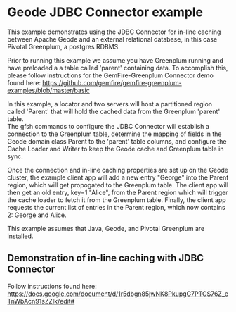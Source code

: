 <!--
Licensed to the Apache Software Foundation (ASF) under one or more
contributor license agreements.  See the NOTICE file distributed with
this work for additional information regarding copyright ownership.
The ASF licenses this file to You under the Apache License, Version 2.0
(the "License"); you may not use this file except in compliance with
the License.  You may obtain a copy of the License at

     http://www.apache.org/licenses/LICENSE-2.0

Unless required by applicable law or agreed to in writing, software
distributed under the License is distributed on an "AS IS" BASIS,
WITHOUT WARRANTIES OR CONDITIONS OF ANY KIND, either express or implied.
See the License for the specific language governing permissions and
limitations under the License.
-->

# Geode JDBC Connector example

This example demonstrates using the JDBC Connector for in-line caching between
Apache Geode and an external relational database, in this case Pivotal Greenplum,
a postgres RDBMS.

Prior to running this example we assume you have Greenplum running and have
preloaded a a table called 'parent' containing data. To accomplish this, please
follow instructions for the GemFire-Greenplum Connector demo found here: 
https://github.com/gemfire/gemfire-greenplum-examples/blob/master/basic

In this example, a locator and two servers will host a partitioned region called
'Parent' that will hold the cached data from the Greenplum 'parent' table.  
The gfsh commands to configure the JDBC Connector will establish a connection
to the Greenplum table, determine the mapping of fields in the Geode domain class
Parent to the 'parent' table columns, and configure the Cache Loader and Writer
to keep the Geode cache and Greenplum table in sync.

Once the connection and in-line caching properties are set up on the Geode cluster,
the example client app will add a new entry "George" into the Parent region, which
will get propogated to the Greenplum table. The client app will then get an old
entry, key=1 "Alice", from the Parent region which will trigger the cache loader to
fetch it from the Greenplum table.
Finally, the client app requests the current list of entries in the Parent region,
which now contains 2: George and Alice.

This example assumes that Java, Geode, and Pivotal Greenplum are installed.

## Demonstration of in-line caching with JDBC Connector

Follow instructions found here:
https://docs.google.com/document/d/1r5dbgn85jwNK8PkupgG7PTGS76Z_eTnWbAcn91sZZIk/edit#


